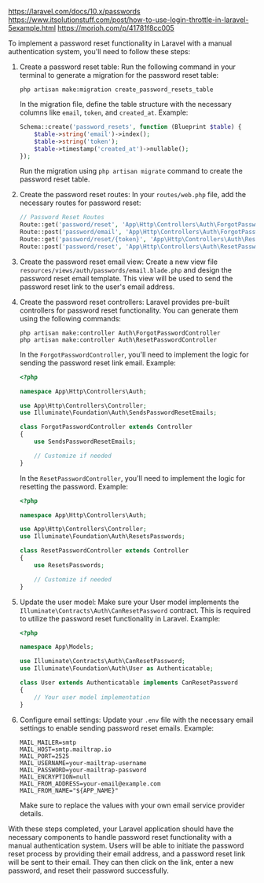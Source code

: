 https://laravel.com/docs/10.x/passwords
https://www.itsolutionstuff.com/post/how-to-use-login-throttle-in-laravel-5example.html
https://morioh.com/p/41781f8cc005


To implement a password reset functionality in Laravel with a manual authentication system, you'll need to follow these steps:


1. Create a password reset table: Run the following command in your terminal to generate a migration for the password reset table:
   ```
   php artisan make:migration create_password_resets_table
   ```

   In the migration file, define the table structure with the necessary columns like `email`, `token`, and `created_at`. Example:
   ```php
   Schema::create('password_resets', function (Blueprint $table) {
       $table->string('email')->index();
       $table->string('token');
       $table->timestamp('created_at')->nullable();
   });
   ```

   Run the migration using `php artisan migrate` command to create the password reset table.

2. Create the password reset routes: In your `routes/web.php` file, add the necessary routes for password reset:
   ```php
   // Password Reset Routes
   Route::get('password/reset', 'App\Http\Controllers\Auth\ForgotPasswordController@showLinkRequestForm')->name('password.request');
   Route::post('password/email', 'App\Http\Controllers\Auth\ForgotPasswordController@sendResetLinkEmail')->name('password.email');
   Route::get('password/reset/{token}', 'App\Http\Controllers\Auth\ResetPasswordController@showResetForm')->name('password.reset');
   Route::post('password/reset', 'App\Http\Controllers\Auth\ResetPasswordController@reset')->name('password.update');
   ```

3. Create the password reset email view: Create a new view file `resources/views/auth/passwords/email.blade.php` and design the password reset email template. This view will be used to send the password reset link to the user's email address.

4. Create the password reset controllers: Laravel provides pre-built controllers for password reset functionality. You can generate them using the following commands:
   ```
   php artisan make:controller Auth\ForgotPasswordController
   php artisan make:controller Auth\ResetPasswordController
   ```

   In the `ForgotPasswordController`, you'll need to implement the logic for sending the password reset link email. Example:
   ```php
   <?php

   namespace App\Http\Controllers\Auth;

   use App\Http\Controllers\Controller;
   use Illuminate\Foundation\Auth\SendsPasswordResetEmails;

   class ForgotPasswordController extends Controller
   {
       use SendsPasswordResetEmails;

       // Customize if needed
   }
   ```

   In the `ResetPasswordController`, you'll need to implement the logic for resetting the password. Example:
   ```php
   <?php

   namespace App\Http\Controllers\Auth;

   use App\Http\Controllers\Controller;
   use Illuminate\Foundation\Auth\ResetsPasswords;

   class ResetPasswordController extends Controller
   {
       use ResetsPasswords;

       // Customize if needed
   }
   ```

5. Update the user model: Make sure your User model implements the `Illuminate\Contracts\Auth\CanResetPassword` contract. This is required to utilize the password reset functionality in Laravel. Example:
   ```php
   <?php

   namespace App\Models;

   use Illuminate\Contracts\Auth\CanResetPassword;
   use Illuminate\Foundation\Auth\User as Authenticatable;

   class User extends Authenticatable implements CanResetPassword
   {
       // Your user model implementation
   }
   ```

6. Configure email settings: Update your `.env` file with the necessary email settings to enable sending password reset emails. Example:
   ```
   MAIL_MAILER=smtp
   MAIL_HOST=smtp.mailtrap.io
   MAIL_PORT=2525
   MAIL_USERNAME=your-mailtrap-username
   MAIL_PASSWORD=your-mailtrap-password
   MAIL_ENCRYPTION=null
   MAIL_FROM_ADDRESS=your-email@example.com
   MAIL_FROM_NAME="${APP_NAME}"
   ```

   Make sure to replace the values with your own email service provider details.

With these steps completed, your Laravel application should have the necessary components to handle password reset functionality with a manual authentication system. Users will be able to initiate the password reset process by providing their email address, and a password reset link will be sent to their email. They can then click on the link, enter a new password, and reset their password successfully.
